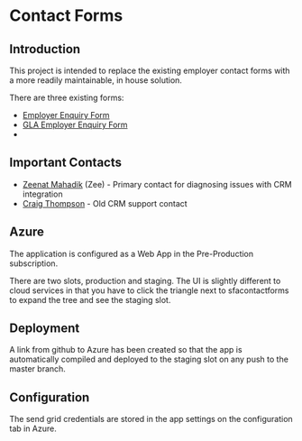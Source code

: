# Contact Forms #

## Introduction ##

This project is intended to replace the existing employer contact forms with a more readily maintainable, in house solution.

There are three existing forms:

- [Employer Enquiry Form](http://nas.apprenticeships.org.uk/employers/employer-online-enquiry-form.aspx)
- [GLA Employer Enquiry Form](http://nas.apprenticeships.org.uk/employers/GLA-Employer-Enquiry-Form)
- 

## Important Contacts ##

- [Zeenat Mahadik](mailto://Zeenat.Mahadik@sfa.bis.gov.uk) (Zee) - Primary contact for diagnosing issues with CRM integration
- [Craig Thompson](mailto://Craig.Thompson@sfa.bis.gov.uk) - Old CRM support contact 

## Azure ##

The application is configured as a Web App in the Pre-Production subscription.

There are two slots, production and staging. The UI is slightly different to cloud services in that you have to click the triangle next to sfacontactforms to expand the tree and see the staging slot.

## Deployment ##

A link from github to Azure has been created so that the app is automatically compiled and deployed to the staging slot on any push to the master branch.

## Configuration ##

The send grid credentials are stored in the app settings on the configuration tab in Azure.